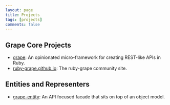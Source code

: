 ```yaml
---
layout: page
title: Projects
tags: [projects]
comments: false
---
```


## Grape Core Projects

* [grape](https://github.com/ruby-grape/grape): An opinionated micro-framework for creating REST-like APIs in Ruby.
* [ruby-grape.github.io](https://github.com/ruby-grape/ruby-grape.github.io): The ruby-grape community site.

## Entities and Representers

* [grape-entity](https://github.com/ruby-grape/grape-entity): An API focused facade that sits on top of an object model.
